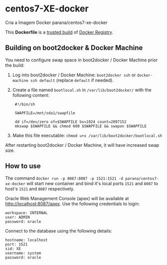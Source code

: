 # centos7-XE-docker

Cria a Imagem Docker parana/centos7-xe-docker

This **Dockerfile** is a [trusted build](https://hub.docker.com/r/parana/centos7-xe-docker/) of [Docker Registry](https://hub.docker.com/).

## Building on boot2docker & Docker Machine

You need to configure swap space in boot2docker / Docker Machine prior the build:

1. Log into boot2docker / Docker Machine: `boot2docker ssh` or `docker-machine ssh default` (replace `default` if needed).
2. Create a file named `bootlocal.sh` in `/var/lib/boot2docker/` with the following content:

        #!/bin/sh

        SWAPFILE=/mnt/sda1/swapfile

        dd if=/dev/zero of=$SWAPFILE bs=1024 count=2097152
        mkswap $SWAPFILE && chmod 600 $SWAPFILE && swapon $SWAPFILE

3. Make this file executable: `chmod u+x /var/lib/boot2docker/bootlocal.sh`

After restarting boot2docker / Docker Machine, it will have increased swap size.

## How to use

The command `docker run -p 8087:8087 -p 1521:1521 -d parana/centos7-xe-docker` will start new container and bind it's local ports `1521` and `8087` to host's `1521` and `8087` respectively.

Oracle Web Management Console (apex) will be available at [http://localhost:8087/apex](http://localhost:8087/apex).
Use the following credentials to login:

    workspace: INTERNAL
    user: ADMIN
    password: oracle

Connect to the database using the following details:

    hostname: localhost
    port: 1521
    sid: XE
    username: system
    password: oracle

